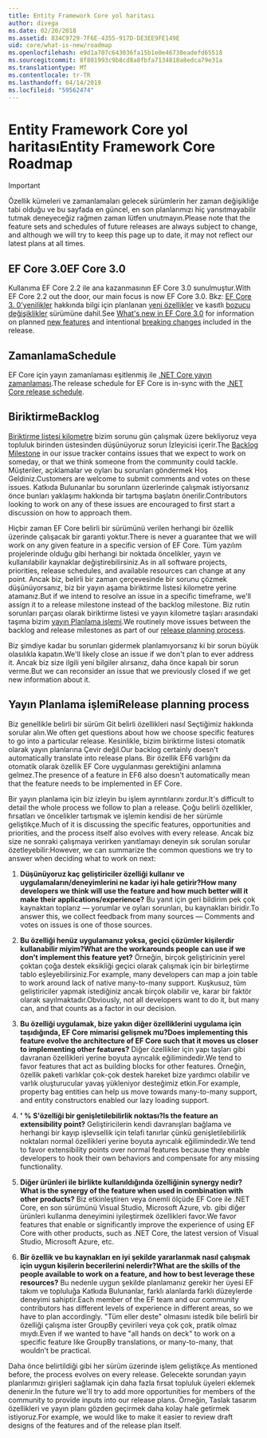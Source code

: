 ```yaml
---
title: Entity Framework Core yol haritası
author: divega
ms.date: 02/20/2018
ms.assetid: 834C9729-7F6E-4355-917D-DE3EE9FE149E
uid: core/what-is-new/roadmap
ms.openlocfilehash: e9d1a707c643036fa15b1e0e46730eadefd65518
ms.sourcegitcommit: 8f801993c9b8cd8a8fbfa7134818a8edca79e31a
ms.translationtype: MT
ms.contentlocale: tr-TR
ms.lasthandoff: 04/14/2019
ms.locfileid: "59562474"
---
```

# <a name="entity-framework-core-roadmap"></a><span data-ttu-id="7ab7b-102">Entity Framework Core yol haritası</span><span class="sxs-lookup"><span data-stu-id="7ab7b-102">Entity Framework Core Roadmap</span></span>

> [!IMPORTANT]
> <span data-ttu-id="7ab7b-103">Özellik kümeleri ve zamanlamaları gelecek sürümlerin her zaman değişikliğe tabi olduğu ve bu sayfada en güncel, en son planlarımızı hiç yansıtmayabilir tutmak deneyeceğiz rağmen zaman lütfen unutmayın.</span><span class="sxs-lookup"><span data-stu-id="7ab7b-103">Please note that the feature sets and schedules of future releases are always subject to change, and although we will try to keep this page up to date, it may not reflect our latest plans at all times.</span></span>

## <a name="ef-core-30"></a><span data-ttu-id="7ab7b-104">EF Core 3.0</span><span class="sxs-lookup"><span data-stu-id="7ab7b-104">EF Core 3.0</span></span>

<span data-ttu-id="7ab7b-105">Kullanıma EF Core 2.2 ile ana kazanmasının EF Core 3.0 sunulmuştur.</span><span class="sxs-lookup"><span data-stu-id="7ab7b-105">With EF Core 2.2 out the door, our main focus is now EF Core 3.0.</span></span>
<span data-ttu-id="7ab7b-106">Bkz: [EF Core 3. 0'yenilikler](xref:core/what-is-new/ef-core-3.0/index) hakkında bilgi için planlanan [yeni özellikler](xref:core/what-is-new/ef-core-3.0/features) ve kasıtlı [bozucu değişiklikler](xref:core/what-is-new/ef-core-3.0/breaking-changes) sürümüne dahil.</span><span class="sxs-lookup"><span data-stu-id="7ab7b-106">See [What's new in EF Core 3.0](xref:core/what-is-new/ef-core-3.0/index) for information on planned [new features](xref:core/what-is-new/ef-core-3.0/features) and intentional [breaking changes](xref:core/what-is-new/ef-core-3.0/breaking-changes) included in the release.</span></span>

## <a name="schedule"></a><span data-ttu-id="7ab7b-107">Zamanlama</span><span class="sxs-lookup"><span data-stu-id="7ab7b-107">Schedule</span></span>

<span data-ttu-id="7ab7b-108">EF Core için yayın zamanlaması eşitlenmiş ile [.NET Core yayın zamanlaması](https://github.com/dotnet/core/blob/master/roadmap.md).</span><span class="sxs-lookup"><span data-stu-id="7ab7b-108">The release schedule for EF Core is in-sync with the [.NET Core release schedule](https://github.com/dotnet/core/blob/master/roadmap.md).</span></span>

## <a name="backlog"></a><span data-ttu-id="7ab7b-109">Biriktirme</span><span class="sxs-lookup"><span data-stu-id="7ab7b-109">Backlog</span></span>

<span data-ttu-id="7ab7b-110">[Biriktirme listesi kilometre](https://github.com/aspnet/EntityFrameworkCore/issues?q=is%3Aopen+is%3Aissue+milestone%3ABacklog+sort%3Areactions-%2B1-desc) bizim sorunu gün çalışmak üzere bekliyoruz veya topluluk birinden üstesinden düşünüyoruz sorun İzleyicisi içerir.</span><span class="sxs-lookup"><span data-stu-id="7ab7b-110">The [Backlog Milestone](https://github.com/aspnet/EntityFrameworkCore/issues?q=is%3Aopen+is%3Aissue+milestone%3ABacklog+sort%3Areactions-%2B1-desc) in our issue tracker contains issues that we expect to work on someday, or that we think someone from the community could tackle.</span></span>
<span data-ttu-id="7ab7b-111">Müşteriler, açıklamalar ve oyları bu sorunları göndermek Hoş Geldiniz.</span><span class="sxs-lookup"><span data-stu-id="7ab7b-111">Customers are welcome to submit comments and votes on these issues.</span></span>
<span data-ttu-id="7ab7b-112">Katkıda Bulunanlar bu sorunların üzerlerinde çalışmak istiyorsanız önce bunları yaklaşımı hakkında bir tartışma başlatın önerilir.</span><span class="sxs-lookup"><span data-stu-id="7ab7b-112">Contributors looking to work on any of these issues are encouraged to first start a discussion on how to approach them.</span></span>

<span data-ttu-id="7ab7b-113">Hiçbir zaman EF Core belirli bir sürümünü verilen herhangi bir özellik üzerinde çalışacak bir garanti yoktur.</span><span class="sxs-lookup"><span data-stu-id="7ab7b-113">There is never a guarantee that we will work on any given feature in a specific version of EF Core.</span></span>
<span data-ttu-id="7ab7b-114">Tüm yazılım projelerinde olduğu gibi herhangi bir noktada öncelikler, yayın ve kullanılabilir kaynaklar değiştirebilirsiniz.</span><span class="sxs-lookup"><span data-stu-id="7ab7b-114">As in all software projects, priorities, release schedules, and available resources can change at any point.</span></span>
<span data-ttu-id="7ab7b-115">Ancak biz, belirli bir zaman çerçevesinde bir sorunu çözmek düşünüyorsanız, biz bir yayın aşama biriktirme listesi kilometre yerine atamanız.</span><span class="sxs-lookup"><span data-stu-id="7ab7b-115">But if we intend to resolve an issue in a specific timeframe, we'll assign it to a release milestone instead of the backlog milestone.</span></span>
<span data-ttu-id="7ab7b-116">Biz rutin sorunları parçası olarak biriktirme listesi ve yayın kilometre taşları arasındaki taşıma bizim [yayın Planlama işlemi](#release-planning-process).</span><span class="sxs-lookup"><span data-stu-id="7ab7b-116">We routinely move issues between the backlog and release milestones as part of our [release planning process](#release-planning-process).</span></span>

<span data-ttu-id="7ab7b-117">Biz şimdiye kadar bu sorunları gidermek planlamıyorsanız ki bir sorun büyük olasılıkla kapatın.</span><span class="sxs-lookup"><span data-stu-id="7ab7b-117">We'll likely close an issue if we don't plan to ever address it.</span></span>
<span data-ttu-id="7ab7b-118">Ancak biz size ilgili yeni bilgiler alırsanız, daha önce kapalı bir sorun verme.</span><span class="sxs-lookup"><span data-stu-id="7ab7b-118">But we can reconsider an issue that we previously closed if we get new information about it.</span></span>

## <a name="release-planning-process"></a><span data-ttu-id="7ab7b-119">Yayın Planlama işlemi</span><span class="sxs-lookup"><span data-stu-id="7ab7b-119">Release planning process</span></span>

<span data-ttu-id="7ab7b-120">Biz genellikle belirli bir sürüm Git belirli özellikleri nasıl Seçtiğimiz hakkında sorular alın.</span><span class="sxs-lookup"><span data-stu-id="7ab7b-120">We often get questions about how we choose specific features to go into a particular release.</span></span>
<span data-ttu-id="7ab7b-121">Kesinlikle, bizim biriktirme listesi otomatik olarak yayın planlarına Çevir değil.</span><span class="sxs-lookup"><span data-stu-id="7ab7b-121">Our backlog certainly doesn't automatically translate into release plans.</span></span>
<span data-ttu-id="7ab7b-122">Bir özellik EF6 varlığını da otomatik olarak özellik EF Core uygulanması gerektiğini anlamına gelmez.</span><span class="sxs-lookup"><span data-stu-id="7ab7b-122">The presence of a feature in EF6 also doesn't automatically mean that the feature needs to be implemented in EF Core.</span></span>

<span data-ttu-id="7ab7b-123">Bir yayın planlama için biz izleyin bu işlem ayrıntılarını zordur.</span><span class="sxs-lookup"><span data-stu-id="7ab7b-123">It's difficult to detail the whole process we follow to plan a release.</span></span>
<span data-ttu-id="7ab7b-124">Çoğu belirli özellikler, fırsatları ve öncelikler tartışmak ve işlemin kendisi de her sürümle geliştikçe.</span><span class="sxs-lookup"><span data-stu-id="7ab7b-124">Much of it is discussing the specific features, opportunities and priorities, and the process itself also evolves with every release.</span></span>
<span data-ttu-id="7ab7b-125">Ancak biz size ne sonraki çalışmaya verirken yanıtlamayı deneyin sık sorulan sorular özetleyebilir:</span><span class="sxs-lookup"><span data-stu-id="7ab7b-125">However, we can summarize the common questions we try to answer when deciding what to work on next:</span></span>

1. <span data-ttu-id="7ab7b-126">**Düşünüyoruz kaç geliştiriciler özelliği kullanır ve uygulamaların/deneyimlerini ne kadar iyi hale getirir?**</span><span class="sxs-lookup"><span data-stu-id="7ab7b-126">**How many developers we think will use the feature and how much better will it make their applications/experience?**</span></span> <span data-ttu-id="7ab7b-127">Bu yanıt için geri bildirim pek çok kaynaktan toplarız — yorumlar ve oyları sorunları, bu kaynakları biridir.</span><span class="sxs-lookup"><span data-stu-id="7ab7b-127">To answer this, we collect feedback from many sources — Comments and votes on issues is one of those sources.</span></span>

2. <span data-ttu-id="7ab7b-128">**Bu özelliği henüz uygulamanız yoksa, geçici çözümler kişilerdir kullanabilir miyim?**</span><span class="sxs-lookup"><span data-stu-id="7ab7b-128">**What are the workarounds people can use if we don't implement this feature yet?**</span></span> <span data-ttu-id="7ab7b-129">Örneğin, birçok geliştiricinin yerel çoktan çoğa destek eksikliği geçici olarak çalışmak için bir birleştirme tablo eşleyebilirsiniz.</span><span class="sxs-lookup"><span data-stu-id="7ab7b-129">For example, many developers can map a join table to work around lack of native many-to-many support.</span></span> <span data-ttu-id="7ab7b-130">Kuşkusuz, tüm geliştiriciler yapmak istediğiniz ancak birçok olabilir ve, karar bir faktör olarak sayılmaktadır.</span><span class="sxs-lookup"><span data-stu-id="7ab7b-130">Obviously, not all developers want to do it, but many can, and that counts as a factor in our decision.</span></span>

3. <span data-ttu-id="7ab7b-131">**Bu özelliği uygulamak, bize yakın diğer özelliklerini uygulama için taşıdığında, EF Core mimarisi gelişmek mu?**</span><span class="sxs-lookup"><span data-stu-id="7ab7b-131">**Does implementing this feature evolve the architecture of EF Core such that it moves us closer to implementing other features?**</span></span> <span data-ttu-id="7ab7b-132">Diğer özellikler için yapı taşları gibi davranan özellikleri yerine boyuta ayrıcalık eğilimindedir.</span><span class="sxs-lookup"><span data-stu-id="7ab7b-132">We tend to favor features that act as building blocks for other features.</span></span> <span data-ttu-id="7ab7b-133">Örneğin, özellik paketi varlıklar çok-çok destek hareket bize yardımcı olabilir ve varlık oluşturucular yavaş yükleniyor desteğimiz etkin.</span><span class="sxs-lookup"><span data-stu-id="7ab7b-133">For example, property bag entities can help us move towards many-to-many support, and entity constructors enabled our lazy loading support.</span></span>

4. <span data-ttu-id="7ab7b-134">**' % S'özelliği bir genişletilebilirlik noktası?**</span><span class="sxs-lookup"><span data-stu-id="7ab7b-134">**Is the feature an extensibility point?**</span></span> <span data-ttu-id="7ab7b-135">Geliştiricilerin kendi davranışları bağlama ve herhangi bir kayıp işlevsellik için telafi tanırlar çünkü genişletilebilirlik noktaları normal özellikleri yerine boyuta ayrıcalık eğilimindedir.</span><span class="sxs-lookup"><span data-stu-id="7ab7b-135">We tend to favor extensibility points over normal features because they enable developers to hook their own behaviors and compensate for any missing functionality.</span></span>

5. <span data-ttu-id="7ab7b-136">**Diğer ürünleri ile birlikte kullanıldığında özelliğinin synergy nedir?**</span><span class="sxs-lookup"><span data-stu-id="7ab7b-136">**What is the synergy of the feature when used in combination with other products?**</span></span> <span data-ttu-id="7ab7b-137">Biz etkinleştiren veya önemli ölçüde EF Core ile .NET Core, en son sürümünü Visual Studio, Microsoft Azure, vb. gibi diğer ürünleri kullanma deneyimini iyileştirmek özellikleri favor.</span><span class="sxs-lookup"><span data-stu-id="7ab7b-137">We favor features that enable or significantly improve the experience of using EF Core with other products, such as .NET Core, the latest version of Visual Studio, Microsoft Azure, etc.</span></span>

6. <span data-ttu-id="7ab7b-138">**Bir özellik ve bu kaynakları en iyi şekilde yararlanmak nasıl çalışmak için uygun kişilerin becerilerini nelerdir?**</span><span class="sxs-lookup"><span data-stu-id="7ab7b-138">**What are the skills of the people available to work on a feature, and how to best leverage these resources?**</span></span> <span data-ttu-id="7ab7b-139">Bu nedenle uygun şekilde planlamanız gerekir her üyesi EF takım ve topluluğa Katkıda Bulunanlar, farklı alanlarda farklı düzeylerde deneyimi sahiptir.</span><span class="sxs-lookup"><span data-stu-id="7ab7b-139">Each member of the EF team and our community contributors has different levels of experience in different areas, so we have to plan accordingly.</span></span> <span data-ttu-id="7ab7b-140">"Tüm eller deste" olmasını istedik bile belirli bir özelliği çalışma ister GroupBy çevirileri veya çok çok, pratik olmaz mıydı.</span><span class="sxs-lookup"><span data-stu-id="7ab7b-140">Even if we wanted to have "all hands on deck" to work on a specific feature like GroupBy translations, or many-to-many, that wouldn't be practical.</span></span>

<span data-ttu-id="7ab7b-141">Daha önce belirtildiği gibi her sürüm üzerinde işlem geliştikçe.</span><span class="sxs-lookup"><span data-stu-id="7ab7b-141">As mentioned before, the process evolves on every release.</span></span>
<span data-ttu-id="7ab7b-142">Gelecekte sorundan yayın planlarımızı girişleri sağlamak için daha fazla fırsat topluluk üyeleri eklemek denenir.</span><span class="sxs-lookup"><span data-stu-id="7ab7b-142">In the future we'll try to add more opportunities for members of the community to provide inputs into our release plans.</span></span>
<span data-ttu-id="7ab7b-143">Örneğin, Taslak tasarım özellikleri ve yayın planı gözden geçirmek daha kolay hale getirmek istiyoruz.</span><span class="sxs-lookup"><span data-stu-id="7ab7b-143">For example, we would like to make it easier to review draft designs of the features and of the release plan itself.</span></span>
